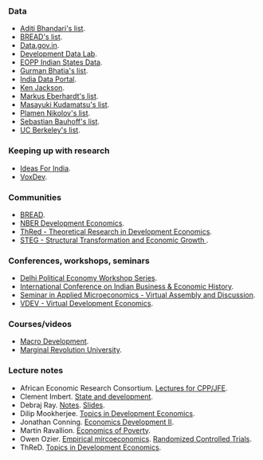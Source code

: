### Data

- [Aditi Bhandari's list](https://github.com/AditiBhandari/south-asia-data-sources).
- [BREAD's list](https://www.ibread.org/data-sets/).
- [Data.gov.in](https://data.gov.in/).
- [Development Data Lab](http://www.devdatalab.org/covid).
- [EOPP Indian States Data](https://sticerd.lse.ac.uk/eopp/_new/data/default.asp).
- [Gurman Bhatia's list](https://www.gurmanbhatia.com/idea/resources/2021/05/31/dataset-of-datasets-for-indian-journalists.html).
- [India Data Portal](https://indiadataportal.com/).
- [Ken Jackson](http://www.kjackson.net/links/data/).
- [Markus Eberhardt's list](https://sites.google.com/site/medevecon/devecondata).
- [Masayuki Kudamatsu's list](http://devecondata.blogspot.com/).
- [Plamen Nikolov's list](https://users.nber.org/~nikolovp/studentresources/datasets.pdf).
- [Sebastian Bauhoff's list](https://scholar.harvard.edu/bauhoff/datalinks.html).
- [UC Berkeley's list](https://guides.lib.berkeley.edu/c.php?g=4395&p=481795).

### Keeping up with research 

* [Ideas For India](https://www.ideasforindia.in/).
* [VoxDev](https://voxdev.org/).

### Communities

* [BREAD](https://www.ibread.org/).
* [NBER Development Economics](https://www.nber.org/programs-projects/programs-working-groups/development-economics).
* [ThRed - Theoretical Research in Development Economics](http://thred.devecon.org/).
* [STEG - Structural Transformation and Economic Growth ](https://steg.cepr.org/).

### Conferences, workshops, seminars

* [Delhi Political Economy Workshop Series](https://sites.google.com/view/delhipoliticaleconomyworkshop/home).
* [International Conference on Indian Business & Economic History](https://conference.iima.ac.in/history/).
* [Seminar in Applied Microeconomics - Virtual Assembly and Discussion](https://samvaad.info/).
* [VDEV - Virtual Development Economics](https://vdevecon.wixsite.com/website).

### Courses/videos

* [Macro Development](https://steg.cepr.org/courses/steg-virtual-course-key-concepts-macro-development).
* [Marginal Revolution University](https://mru.org/development-economics).

### Lecture notes

* African Economic Research Consortium. [Lectures for CPP/JFE](http://publication.aercafricalibrary.org/handle/123456789/1674).
* Clement Imbert. [State and development](https://sites.google.com/site/clemimbert/).
* Debraj Ray. [Notes](https://debrajray.com/teaching/). [Slides](https://debrajray.com/teaching-material/).
* Dilip Mookherjee. [Topics in Development Economics](http://people.bu.edu/dilipm/ec721/721hmpg.html).
* Jonathan Conning. [Economics Development II](https://dev-ii-seminar.readthedocs.io/en/latest/index.html).
* Martin Ravallion. [Economics of Poverty](https://economicsandpoverty.com/).
* Owen Ozier. [Empirical mircoeconomics](http://economics.ozier.com/econ626/). [Randomized Controlled Trials](http://economics.ozier.com/bgse-2019/).
* ThReD. [Topics in Development Economics](https://teaching.devecon.org/).